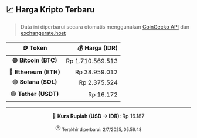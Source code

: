 

<!-- HARGA_KRIPTO -->
## 📈 Harga Kripto Terbaru

> Data ini diperbarui secara otomatis menggunakan [CoinGecko API](https://www.coingecko.com/) dan [exchangerate.host](https://exchangerate.host/)

<div align="center">

| 🪙 Token | 💰 Harga (IDR) |
|:------:|---------------:|
| 🟠 **Bitcoin (BTC)**   | Rp 1.710.569.513 |
| 🔵 **Ethereum (ETH)**  | Rp 38.959.012 |
| 🟣 **Solana (SOL)**    | Rp 2.375.524 |
| 🟢 **Tether (USDT)**   | Rp 16.172 |

---

💱 **Kurs Rupiah (USD → IDR)**: Rp 16.187

🕒 <sub>Terakhir diperbarui: 2/7/2025, 05.56.48</sub>

</div>
<!-- /HARGA_KRIPTO -->